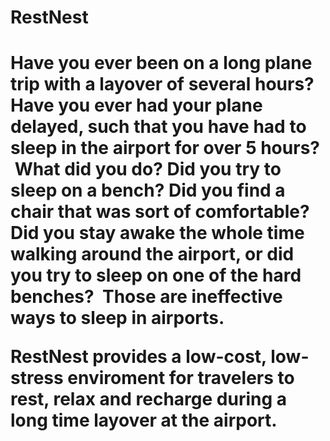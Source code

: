 <H1> RestNest <H1>
<P> Have you ever been on a long plane trip with a layover of several hours? Have you ever had your plane delayed, such that you have had to sleep in the airport for over 5 hours?  What did you do? Did you try to sleep on a bench? Did you find a chair that was sort of comfortable? Did you stay awake the whole time walking around the airport, or did you try to sleep on one of the hard benches?  Those are ineffective ways to sleep in airports. <p>
<P> RestNest provides a low-cost, low-stress enviroment for travelers to rest, relax and recharge during a long time layover at the airport.<P>
